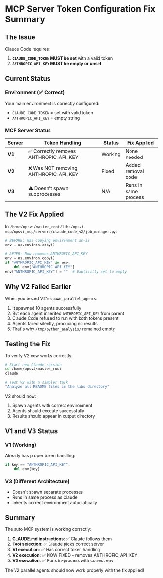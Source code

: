 # MCP Server Token Configuration Fix Summary

## The Issue

Claude Code requires:
1. **`CLAUDE_CODE_TOKEN` MUST be set** with a valid token
2. **`ANTHROPIC_API_KEY` MUST be empty or unset**

## Current Status

### Environment (✅ Correct)
Your main environment is correctly configured:
- `CLAUDE_CODE_TOKEN` = set with valid token
- `ANTHROPIC_API_KEY` = empty string

### MCP Server Status

| Server | Token Handling | Status | Fix Applied |
|--------|---------------|--------|------------|
| **V1** | ✅ Correctly removes ANTHROPIC_API_KEY | Working | None needed |
| **V2** | ❌ Was NOT removing ANTHROPIC_API_KEY | Fixed | Added removal code |
| **V3** | ⚠️ Doesn't spawn subprocesses | N/A | Runs in same process |

## The V2 Fix Applied

In `/home/opsvi/master_root/libs/opsvi-mcp/opsvi_mcp/servers/claude_code_v2/job_manager.py`:

```python
# BEFORE: Was copying environment as-is
env = os.environ.copy()

# AFTER: Now removes ANTHROPIC_API_KEY
env = os.environ.copy()
if "ANTHROPIC_API_KEY" in env:
    del env["ANTHROPIC_API_KEY"]
env["ANTHROPIC_API_KEY"] = ""  # Explicitly set to empty
```

## Why V2 Failed Earlier

When you tested V2's `spawn_parallel_agents`:
1. It spawned 10 agents successfully
2. But each agent inherited `ANTHROPIC_API_KEY` from parent
3. Claude Code refused to run with both tokens present
4. Agents failed silently, producing no results
5. That's why `/tmp/python_analysis/` remained empty

## Testing the Fix

To verify V2 now works correctly:

```bash
# Start new Claude session
cd /home/opsvi/master_root
claude

# Test V2 with a simpler task
"Analyze all README files in the libs directory"
```

V2 should now:
1. Spawn agents with correct environment
2. Agents should execute successfully
3. Results should appear in output directory

## V1 and V3 Status

### V1 (Working)
Already has proper token handling:
```python
if key == "ANTHROPIC_API_KEY":
    del env[key]
```

### V3 (Different Architecture)
- Doesn't spawn separate processes
- Runs in same process as Claude
- Inherits correct environment automatically

## Summary

The auto MCP system is working correctly:
1. **CLAUDE.md instructions**: ✅ Claude follows them
2. **Tool selection**: ✅ Claude picks correct server
3. **V1 execution**: ✅ Has correct token handling
4. **V2 execution**: ✅ NOW FIXED - removes ANTHROPIC_API_KEY
5. **V3 execution**: ✅ Runs in-process with correct env

The V2 parallel agents should now work properly with the fix applied!
